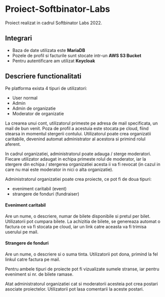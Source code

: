 # Proiect-Softbinator-Labs
Proiect realizat in cadrul Softbinator Labs 2022.

## Integrari
- Baza de date utilizata este **MariaDB**
- Pozele de profil si facturile sunt stocate intr-un **AWS S3 Bucket**
- Pentru autentificare am utilizat **Keycloak**

## Descriere functionalitati
Pe platforma exista 4 tipuri de utilizatori:
- User normal
- Admin
- Admin de organizatie
- Moderator de organizatie

La crearea unui cont, utilizatorul primeste pe adresa de mail specificata, un mail de bun venit.
Poza de profil a acestuia este stocata pe cloud, fiind stearsa in momentul stergerii contului.
Utilizatorul poate crea organizatii caritabile, devenind automat administrator al acestora si primind rolul aferent.

In cadrul organizatiei, administratorul poate adauga / sterge moderatori. 
Fiecare utilizator adaugat in echipa primeste rolul de moderator, iar la stergere din echipa / stergerea organizatiei acesta ii va fi revocat (in cazul in care nu mai este moderator in nici o alta organizatie).

Administratorul organizatiei poate crea proiecte, ce pot fi de doua tipuri:
- eveniment caritabil (event)
- strangere de fonduri (fundraiser)

#### Eveniment caritabil
Are un nume, o descriere, numar de bilete disponibile si pretul per bilet.
Utilizatorii pot cumpara bilete.
La achizitia de bilete, se genereaza automat o factura ce va fi stocata pe cloud, iar un link catre aceasta va fi trimisa userului pe mail.

#### Strangere de fonduri
Are un nume, o descriere si o suma tinta.
Utilizatorii pot dona, primind la fel linkul catre factura pe mail.

Pentru ambele tipuri de proiecte pot fi vizualizate sumele stranse, iar pentru eveniment si nr. de bilete ramase.


Atat administratorul organizatiei cat si moderatorii acesteia pot crea postari asociate proiectelor.
Utilizatorii pot lasa comentarii la aceste postari.
